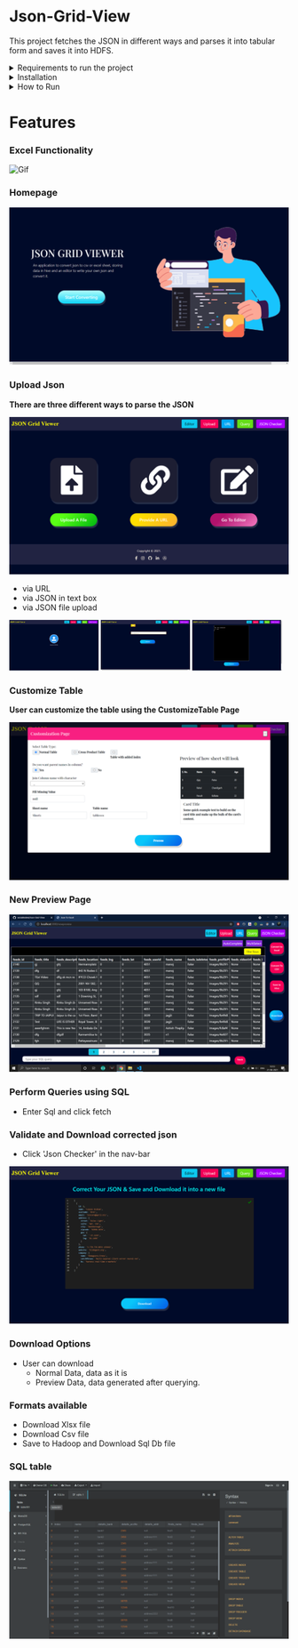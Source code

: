 # Json-Grid-View

This project fetches the JSON in different ways and parses it into tabular form and saves it into HDFS.

<details>
	  <summary>Requirements to run the project</summary>

	  1. Node
	  2. Python
	  3. JAVA(Only if the user wants to store data to Hadoop.)
	  4. Hadoop(Only if the user wants to store data to Hadoop.)
</details>


<details>
  	<summary>Installation</summary>
	
  		Download Zip file and Extract it
	
<details>
	<summary>Install Python Libraries</summary>
	
		 1. Open new cmd window
	
		 2. cd *path to extracted Json-Grid-View folder*
	
		 3. cd backend 
	
		 4. pip install -r requirements.txt
</details>
	
<details>
	<summary>Install Node</summary>
	
	Step 1: Download Node.js Installer
	    	In a web browser, navigate to https://nodejs.org/en/download/ to download Node in your system.
	    	Click the Windows Installer button to download the latest default version. 
		The Node.js installer includes the NPM package manager.

		Congratulations !! You have succesfully downloaded the Node  in the machine.

	  Step 2: Install Node.js and NPM from Browser
	
		  1. Once the installer finishes downloading, launch it. 
		     Open the downloads link in your browser and click the file. Or, browse to the location 
		     where you have saved the file and double-click on it to launch.

		  2. A pop up will be generated which will ask if you want to run the software – click Run.

		  3. You will be welcomed to the Node.js Setup Wizard.
		     Now – click Next.

		  4. On the next screen, review the license agreement. 
		     Click Next for all and agree for all the the terms and install the software in the machine.

		  5. The installer will prompt you for the installation location. 
		     Leave the default location, unless you have a specific need to install it somewhere else – then click Next.
		     (In most cases the by default the installation location is in C drive. )

		  6. The wizard will let you select components to include or remove from the installation. 
		     Accepting the defaults is preferred.
		     Again, unless you have a specific need, accept the defaults by clicking Next.

		  7. Finally, click the Install button to run the installer. 
		     When it finishes, click Finish.

			Congratulations !! You have succesfully installed the Node and npm in the machine.

	Step 3: Verify Installation
	  Open a command prompt (or PowerShell), and enter the following:

		To check the version of Node.
		node -v
	
		If node was succesfully installed , the system should display the Node.js version installed on your system.
		If it is not the case try following the steps again. 

	
		To check the version of npm.
		npm -v
	
		If node was succesfully installed , the system should the system should display the npm version installed on your system.
		If it is not the case try following the steps again. 

	
</details>

<details>
	<summary>Install JAVA</summary>
		  Check whether Java is already installed on the system or not. 
		  Use the command javac in cmd.
		  If not installed it will show unknown command.

 		  Step 1: Download JDK

		    Click the below link to download jdk 1.8 for you windows 64 bit system.

			Download JDK Link For Windows : http://download.oracle.com/otn-pub/java/jdk/8u161-b12/2f38c3b165be4555a1fa6e98c45e0808/jdk-8u161-windows-x64.exe

			Congratulations !! You have succesfully downloaded the JDK  in the machine.

		  Step 2: Install JDK
		  	  
			  1. Open the executable file which you have just downloaded and follow the steps:

			  (i).On the first page Click Next to continue
			  (ii). Now chose Just Choose Development Tools and click Next.
			  (iii). Set up is being ready.
			  (iv). Now Choose the Destination folder in which you want to install JDK. 
			  	Click Next to continue with the installation.
			  (v). Set up is installing Java to the computer.
			  (vi). Congratulations!!! We have successfully installed Java SE development kit 8. 
			  	Close the installation set up.

		  Step 3: Now set up the Environment variables for JAVA.
			  
			To set up the Environment variables follow the following steps:
		  	(i). Go to My computer 
		  	(ii). Right Click
		  	(iii). Properties
		  	(iv). Advanced System settings
		  	(v). Environment variables
		  	(vi). Now Click New to create a new environment variables.

			Enter "path" in variable name and enter the path to the bin folder inside your JDK in the variable value.
			Click OK.
			Set up:

			JAVA_HOME=<JDK installation location>”

			Congratulations !! You have succesfully set up the environment varibale.
			
</details>
	
	
<details>
	  <summary>Install Hadoop</summary>
	
	  Installing  Hadoop 2.9.1 on Windows 10 platform. 
		  (Here we are Setting up for Single Node Hadoop Cluster).

		  Step 1 : You can Download the hadoop version 2.9.1 from the link provided below:

		  Download Link: https://www.apache.org/dyn/closer.cgi/hadoop/common/hadoop-2.9.1/hadoop-2.9.1.tar.gz

		  Step 2 : Create a folder path as given below and copy the downloaded msi into this folder.
		  (User can also create folders with different name. Here we will follow ‘C:/Hadoop/hadoop-2.9.1’).

		  Path: ‘C:/Hadoop/hadoop-2.9.1’

		  Step 3: The user then needs to download the windows compatible binaries .
		  These files can be also downloaded from other sources just keep a check of the version of binary files.
		  The user can download these files from under given links.

		  Link: https://github.com/ParixitOdedara/Hadoop

		  Step 4: Extract the downloaded zip using 7-zip or any unzipping tool
		  and copy all the files present under bin folder to C:\Hadoop\hadoop-2.9.1\bin.
		  If conflict arises Replace the existing files as well.

		  Step 5: Go inside C:/Hadoop/hadoop-2.9.1 and create a folder with name ‘data’. 
		  Inside the ‘data’ folder create two other folders namely: ‘datanode’ and ‘namenode’.

		  Step 6: Now the user needs to set up the Environment Variables for the Machine.
	
		  To set up the Environment variables follow the following steps:
		  (i). Go to My computer 
		  (ii). Right Click
		  (iii). Properties
		  (iv). Advanced System settings
		  (v). Environment variables
		  (vi). Now Click New to create a new environment variables.

		  The Environment variables to be set:
		  For hadoop we need to set up HADOOP_HOME and HADOOP_BIN.

		  HADOOP_HOME=”C:\Hadoop\hadoop-2.9.1″
		  HADOOP_BIN=”C:\Hadoop\hadoop-2.9.1\bin”

		  Just to validate if the environment variable were succesfully set, open new cmd and try the following commands:
		  
		  -- echo %HADOOP_HOME%
		      This should return "C:\Hadoop\hadoop-2.9.1".
			  If it is not the try case try the above steps again.

		  -- echo %HADOOP_BIN%
		      This should return "C:\Hadoop\hadoop-2.9.1\bin".
			  If it is not the try case try the above steps again.

		  Now in order to configure the hadoop on Windows10 we have to edit below mention files in their respective loactions.
			  The files are:

		      1. hadoop-env.cmd
		      2. core-site.xml
		      3. hdfs-site.xml
		      4. mapred-site.xml

		  Step 7: Edit the hadoop-env.cmd 
		
		  File location:- C:\Hadoop\hadoop-2.9.1\etc\hadoop\hadoop-env.cmd

		  Need to add:-
		      set HADOOP_PREFIX=%HADOOP_HOME%
		      set HADOOP_CONF_DIR=%HADOOP_PREFIX%\etc\hadoop
		      set YARN_CONF_DIR=%HADOOP_CONF_DIR%
		      set PATH=%PATH%;%HADOOP_PREFIX%\bin

		  Step 8: Edit core-site.xml

		  File Location:- C:\Hadoop\hadoop-2.9.1\etc\hadoop\core-site.xml 

		  Need to add:-

		  ( content to written within <configuration> </configuration> tags.)
		   <configuration>
		     <property>
		       <name>fs.default.name</name>
		       <value>hdfs://0.0.0.0:19000</value>
		     </property>
		  </configuration>

		  Step 9: Edit hdfs-site.xml 

		  File Location:- C:\Hadoop\hadoop-2.9.1\etc\hadoop\hdfs-site.xml.

		  Need to add:- 

		      (below content within <configuration> </configuration> tags.)
		   <configuration>
		     <property>
			<name>dfs.replication</name>
			<value>1</value>
		     </property>
		     <property>
			<name>dfs.namenode.name.dir</name>
			<value>C:\Hadoop\hadoop-2.9.1\data\namenode</value>
		     </property>
		     <property>
			<name>dfs.datanode.data.dir</name>
			<value>C:\Hadoop\hadoop-2.9.1\data\datanode</value>
		     </property>
		  </configuration>

		  Step 10: Edit mapred-site.xml

		  File location:- C:\Hadoop\hadoop-2.9.1\etc\hadoop\mapred-site.xml.

		  Need to add:- 

		      (below content within <configuration> </configuration> tags. 
		      If you don’t see mapred-site.xml then open mapred-site.xml.template file and rename it to mapred-site.xml )

		   <configuration>
		     <property>
			<name>mapreduce.job.user.name</name>
			<value>%USERNAME%</value>
		     </property>
		     <property>
			<name>mapreduce.framework.name</name>
			<value>yarn</value>
		     </property>
		     <property>
			<name>yarn.apps.stagingDir</name>
			<value>/user/%USERNAME%/staging</value>
		     </property>
		     <property>
			<name>mapreduce.jobtracker.address</name>
			<value>local</value>
		     </property>
		  </configuration>

		Step 11: Additional Configuration:- 

		  Check if:

		      C:\Hadoop\hadoop-2.9.1\etc\hadoop\slaves file is present, 
		      if that file not available create the file with name slave.txt and write localhost inside it.


		  Note:
		      One most common issue one can get is illegal character Exception.
		      This generally occurs when someone has a space in the name of their PC.
		      In this we need to open the hadoop-env.cmd file .
			  	
		      File location:- C:\Hadoop\hadoop-2.9.1\etc\hadoop\hadoop-env.cmd
			   Do the following changes.

		      set HADOOP_IDENT_STRING="The name of your PC without Spacebar"
			  This removes the extra character and resolves the issue.

		  Step 12: Node formatting

		  To format the node, open the cmd in Administrator and execute the below command:

		      --hadoop namenode -format

		  Step 13: To start the hadoop open the cmd as Administrator and type below command. 

		      -- start-all.cmd

		      It will open 4 new windows cmd terminals for 4 daemon processes, namely :
	
		      --nodemanager
		      --resourcemanager
		      --namenode
		      --datanode

		  -- To access Resource Manager go to http://localhost:8088 from your web browser.

		  -- To access Node Manager go to http://localhost:8042 from your web browser.

		  -- To access Name Node go to  http://localhost:50070 from your web browser.

		  -- To access Data Node go to http://localhost:50075 from your web browser.


		  Reference :- https://hadoop.apache.org/
</details>
		
		
</details>
	
<details>
	<summary>How to Run</summary>

	**Run Backend**
	> 1. Open a new cmd window
	> 2. cd *path to Json-Grid-View folder*
	> 3. cd backend
	> 4. python App.py

	**Run Frontend**
	> 5. Open a new cmd window
	> 6. cd *path to Json-Grid-View folder*
	> 7. cd frontend
	> 8. npm install
	> 9. npm start

	Json-Grid-View should automatically open in your browser, if it doesn't enter http://localhost:3000/ in your browser!!!
</details>

# Features

### Excel Functionality
![Gif](Screenshots/excel.gif)
	
### Homepage
![Screenshot](Screenshots/homepage.png)

### Upload Json
**There are three different ways to parse the JSON**

![Screenshot](Screenshots/uploadJson.png)
	
- via URL
- via JSON in text box
- via JSON file upload
	
<p float="left">
  <img src="Screenshots/uploadJsonFile.png" width="32%" />
  <img src="Screenshots/jsonUrl.png" width="32%" /> 
  <img src="Screenshots/jsonEditor.png" width="32%" />
</p>

### Customize Table
**User can customize the table using the CustomizeTable Page**

![Screenshot](Screenshots/customizeTable.png)

### New Preview Page
![Screenshot](Screenshots/newPreviewPage.png)
<!-- ### Preview of the table generated 
- implemented paging for large files
<p float="left">
  <img src="Screenshots/tablePreviewPage1.png" width="49%" />
  <img src="Screenshots/tablePreviewPage2.png" width="49%" /> 
</p> -->

<!-- ### Perform Queries using UI
- Select columns to load unique values of selected column
- Select from unique values (implemented paging)
- Enter text in SearchBox to perform a StartsWith search on selected column

<p float="left">
  <img src="Screenshots/uiQuery.png" width="49%" />
  <img src="Screenshots/uiQuerySelected.png" width="49%" /> 
</p>

**Click Query to generate preview after performing query**
	
<p float="left">
  <img src="Screenshots/clickUiQuery.png" width="49%" />
  <img src="Screenshots/uiQueryResults.png" width="49%" /> 
</p> -->
	
### Perform Queries using SQL
- Enter Sql and click fetch

<!-- <p float="left">
  <img src="Screenshots/sqlQueryPage.png" width="49%" />
  <img src="Screenshots/sqlQueryResult.png" width="49%" /> 
</p> -->

### Validate and Download corrected json
- Click 'Json Checker' in the nav-bar

![Screenshot](Screenshots/jsonValidator.png)

### Download Options
- User can download 
	- Normal Data, data as it is
	- Preview Data, data generated after querying.
	
### Formats available
- Download Xlsx file
- Download Csv file
- Save to Hadoop and Download Sql Db file
	

<!-- ![Screenshot](Screenshots/downloadOptions.png)
	
### Example download : Download without query, download after query

<p float="left">
  <img src="Screenshots/fullDataXlsx.png" width="49%" />
  <img src="Screenshots/queryDataXlsx.png" width="49%" /> 
</p> -->
	
### SQL table
	
![Screenshot](Screenshots/sqlData.png)
	

<!-- ![Finished App](UI.gif) -->
